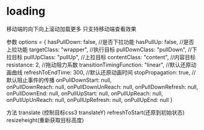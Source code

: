 # loading
移动端的向下向上滚动加载更多
只支持移动端查看效果

参数
options = {
		hasPullDown: false,     			//是否下拉功能
		hasPullUp: false,			  		   //是否上拉功能
		targetClass: "wrapper",     	  //执行目标
		pullDownClass: "pullDown", 			//下拉目标
		pullUpClass: "pullUp", 					//上拉目标
		contentClass: "content", 				//内容目标
		resistance: 2, 									//拖动阻力系数
		transitionTimingFunction: "linear", //默认还原动画曲线
		refreshToEndTime: 300, 					//默认还原动画时间
		stopPropagation: true,					//默认阻止事件的传播
		onPullDownStart: null,					
		onPullDownReach: null,
		onPullDownUnReach: null,
		onPullDownRefresh: null,
		onPullDownEnd: null,
		onPullUpStart: null,
		onPullUpReach: null,
		onPullUpUnReach: null,
		onPullUpRefresh: null,
		onPullUpEnd: null
	}

方法 
translate (控制目标css3 translateY)
refreshToStart(还原到初始状态)
resizeheight(重新获取目标高度)